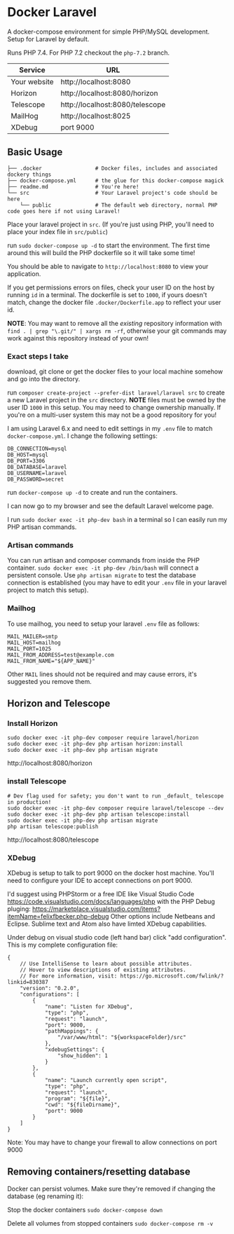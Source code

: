 # Docker Laravel

A docker-compose environment for simple PHP/MySQL development. Setup for Laravel by default.

Runs PHP 7.4. For PHP 7.2 checkout the `php-7.2` branch.

| Service | URL |
| --- | --- |
| Your website | http://localhost:8080 |
| Horizon | http://localhost:8080/horizon |
| Telescope | http://localhost:8080/telescope |
| MailHog | http://localhost:8025 |
| XDebug | port 9000 |


## Basic Usage

```
├── .docker                 # Docker files, includes and associated dockery things
├── docker-compose.yml      # the glue for this docker-compose magick
├── readme.md               # You're here!
└── src                     # Your Laravel project's code should be here
    └── public              # The default web directory, normal PHP code goes here if not using Laravel!

```
Place your laravel project in `src`. (If you're just using PHP, you'll need to place your index file in `src/public`)

run `sudo docker-compose up -d` to start the environment. The first time around this will build the PHP dockerfile so it will take some time!

You should be able to navigate to `http://localhost:8080` to view your application.

If you get permissions errors on files, check your user ID on the host by running `id` in a terminal. The dockerfile is set to `1000`, if yours doesn't match, change the docker file `.docker/Dockerfile.app` to reflect your user id.

**NOTE**: You may want to remove all the _*existing*_ repository information with `find . | grep "\.git/" | xargs rm -rf`, otherwise your git commands may work against this repository instead of your own!

### Exact steps I take

download, git clone or get the docker files to your local machine somehow and go into the directory.

run `composer create-project --prefer-dist laravel/laravel src` to create a new Laravel project in the `src` directory. **NOTE** files must be owned by the user ID `1000` in this setup. You may need to change ownership manually. If you're on a multi-user system this may not be a good repository for you!

I am using Laravel 6.x and need to edit settings in my `.env` file to match `docker-compose.yml`. I change the following settings:

```
DB_CONNECTION=mysql
DB_HOST=mysql
DB_PORT=3306
DB_DATABASE=laravel
DB_USERNAME=laravel
DB_PASSWORD=secret
```

run `docker-compose up -d` to create and run the containers.

I can now go to my browser and see the default Laravel welcome page.

I run `sudo docker exec -it php-dev bash` in a terminal so I can easily run my PHP artisan commands.

### Artisan commands

You can run artisan and composer commands from inside the PHP container. `sudo docker exec -it php-dev /bin/bash` will connect a persistent console. Use `php artisan migrate` to test the database connection is established (you may have to edit your `.env` file in your laravel project to match this setup).

### Mailhog

To use mailhog, you need to setup your laravel `.env` file as follows:

```
MAIL_MAILER=smtp
MAIL_HOST=mailhog
MAIL_PORT=1025
MAIL_FROM_ADDRESS=test@example.com
MAIL_FROM_NAME="${APP_NAME}"
```

Other `MAIL` lines should not be required and may cause errors, it's suggested you remove them.

## Horizon and Telescope

### Install Horizon

```
sudo docker exec -it php-dev composer require laravel/horizon
sudo docker exec -it php-dev php artisan horizon:install
sudo docker exec -it php-dev php artisan migrate
```

http://localhost:8080/horizon


### install Telescope

```
# Dev flag used for safety; you don't want to run _default_ telescope in production!
sudo docker exec -it php-dev composer require laravel/telescope --dev
sudo docker exec -it php-dev php artisan telescope:install
sudo docker exec -it php-dev php artisan migrate
php artisan telescope:publish
```

http://localhost:8080/telescope


### XDebug

XDebug is setup to talk to port 9000 on the docker host machine. You'll need to configure your IDE to accept connections on port 9000.

I'd suggest using PHPStorm or a free IDE like Visual Studio Code https://code.visualstudio.com/docs/languages/php with the PHP Debug pluging: https://marketplace.visualstudio.com/items?itemName=felixfbecker.php-debug Other options include Netbeans and Eclipse. Sublime text and Atom also have limted XDebug capabilities.

Under debug on visual studio code (left hand bar) click "add configuration". This is my complete configuration file:

```
{
    // Use IntelliSense to learn about possible attributes.
    // Hover to view descriptions of existing attributes.
    // For more information, visit: https://go.microsoft.com/fwlink/?linkid=830387
    "version": "0.2.0",
    "configurations": [
        {
            "name": "Listen for XDebug",
            "type": "php",
            "request": "launch",
            "port": 9000,
            "pathMappings": {
                "/var/www/html": "${workspaceFolder}/src"
            },
            "xdebugSettings": {
                "show_hidden": 1
            }
        },
        {
            "name": "Launch currently open script",
            "type": "php",
            "request": "launch",
            "program": "${file}",
            "cwd": "${fileDirname}",
            "port": 9000
        }
    ]
}
```

Note: You may have to change your firewall to allow connections on port 9000

## Removing containers/resetting database

Docker can persist volumes. Make sure they're removed if changing the database (eg renaming it):

Stop the docker containers
`sudo docker-compose down`

Delete all volumes from stopped containers
`sudo docker-compose rm -v`

